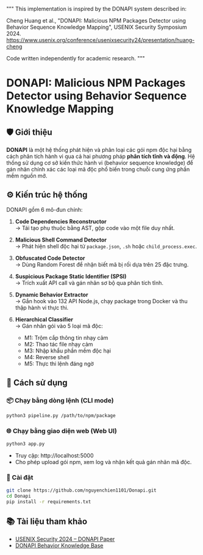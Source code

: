 """
This implementation is inspired by the DONAPI system described in:

Cheng Huang et al., "DONAPI: Malicious NPM Packages Detector using Behavior Sequence Knowledge Mapping",
USENIX Security Symposium 2024. https://www.usenix.org/conference/usenixsecurity24/presentation/huang-cheng

Code written independently for academic research.
"""

# DONAPI: Malicious NPM Packages Detector using Behavior Sequence Knowledge Mapping

## 🛡️ Giới thiệu

**DONAPI** là một hệ thống phát hiện và phân loại các gói npm độc hại bằng cách phân tích hành vi qua cả hai phương pháp **phân tích tĩnh và động**. Hệ thống sử dụng cơ sở kiến thức hành vi (behavior sequence knowledge) để gán nhãn chính xác các loại mã độc phổ biến trong chuỗi cung ứng phần mềm nguồn mở.

## ⚙️ Kiến trúc hệ thống

DONAPI gồm 6 mô-đun chính:

1. **Code Dependencies Reconstructor**  
   → Tái tạo phụ thuộc bằng AST, gộp code vào một file duy nhất.

2. **Malicious Shell Command Detector**  
   → Phát hiện shell độc hại từ `package.json`, `.sh` hoặc `child_process.exec`.

3. **Obfuscated Code Detector**  
   → Dùng Random Forest để nhận biết mã bị rối dựa trên 25 đặc trưng.

4. **Suspicious Package Static Identifier (SPSI)**  
   → Trích xuất API call và gán nhãn sơ bộ qua phân tích tĩnh.

5. **Dynamic Behavior Extractor**  
   → Gắn hook vào 132 API Node.js, chạy package trong Docker và thu thập hành vi thực thi.

6. **Hierarchical Classifier**  
   → Gán nhãn gói vào 5 loại mã độc:  
      - M1: Trộm cắp thông tin nhạy cảm  
      - M2: Thao tác file nhạy cảm  
      - M3: Nhập khẩu phần mềm độc hại  
      - M4: Reverse shell  
      - M5: Thực thi lệnh đáng ngờ

## 🚀 Cách sử dụng

### 📦 Chạy bằng dòng lệnh (CLI mode)

```bash
python3 pipeline.py /path/to/npm/package
```
### 🌐 Chạy bằng giao diện web (Web UI) 
```bash
python3 app.py
```
- Truy cập: http://localhost:5000
- Cho phép upload gói npm, xem log và nhận kết quả gán nhãn mã độc.
### 📂 Cài đặt
```bash
git clone https://github.com/nguyenchien1101/Donapi.git
cd Donapi
pip install -r requirements.txt
```
## 📚 Tài liệu tham khảo
- [USENIX Security 2024 – DONAPI Paper](https://www.usenix.org/conference/usenixsecurity24/presentation/huang-cheng)
- [DONAPI Behavior Knowledge Base](https://das-lab.github.io/Donapi/)


